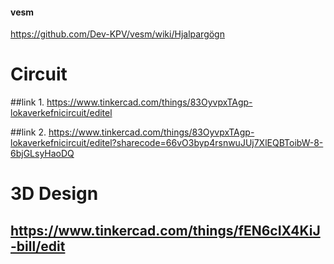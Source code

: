 #### vesm

https://github.com/Dev-KPV/vesm/wiki/Hjalpargögn

# Circuit

##link 1. https://www.tinkercad.com/things/83OyvpxTAgp-lokaverkefnicircuit/editel

##link 2. https://www.tinkercad.com/things/83OyvpxTAgp-lokaverkefnicircuit/editel?sharecode=66vO3byp4rsnwuJUj7XlEQBToibW-8-6bjGLsyHaoDQ

# 3D Design

## https://www.tinkercad.com/things/fEN6cIX4KiJ-bill/edit
